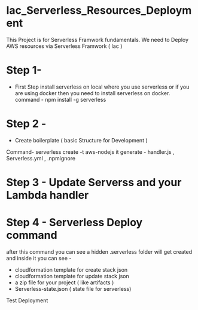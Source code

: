 # Iac_Serverless_Resources_Deployment


This Project is for Serverless Framwork fundamentals.
We need to Deploy AWS resources via Serverless Framwork ( Iac )

# Step 1-
- First Step install serverless on local where you use serverless
  or
  if you are using docker then you need to install serverless on docker.
command -
npm install -g serverless


# Step 2 - 
-  Create boilerplate ( basic Structure for Development )

Command-
serverless create -t aws-nodejs
it generate - handler.js , Serverless.yml , .npmignore


# Step 3 - Update Serverss and your Lambda handler


# Step 4 - Serverless Deploy command 

after this command you can see a hidden .serverless folder will get created and inside it
you can see -
- cloudformation template for create stack json
- cloudformation template for update stack json
- a zip file for your project ( like artifacts )
- Serverless-state.json ( state file for serverless)

Test Deployment







